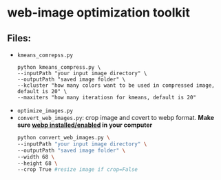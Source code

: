 # web-image optimization toolkit
## Files:
- `kmeans_comrepss.py`
    ```
    python kmeans_compress.py \
    --inputPath "your input image directory" \
    --outputPath "saved image folder" \
    --kcluster "how many colors want to be used in compressed image, default is 20" \
    --maxiters "how many iteratiosn for kmeans, default is 20"
    ```
- `optimize_images.py`
- `convert_web_images.py`: crop image and covert to webp format. **Make sure [webp installed/enabled](https://stackoverflow.com/questions/19860639/convert-images-to-webp-using-pillow) in your computer**
    ```bash
    python convert_web_images.py \
    --inputPath "your input image directory" \
    --outputPath "saved image folder" \
    --width 68 \
    --height 68 \
    --crop True #resize image if crop=False
    ```
  

